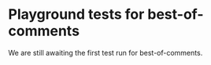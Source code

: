 # Playground tests for best-of-comments
We are still awaiting the first test run for best-of-comments.
